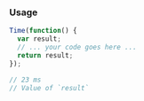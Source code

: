 ### Usage

```js
Time(function() {
  var result;
  // ... your code goes here ...
  return result;
});

// 23 ms
// Value of `result`

```
